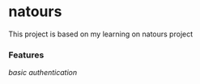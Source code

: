 # natours
This project is based on my learning on natours project

### Features
*basic authentication*
